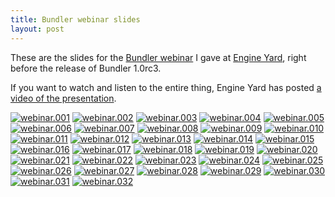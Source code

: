 ```yaml
---
title: Bundler webinar slides
layout: post
---
```

These are the slides for the [Bundler webinar](http://www.engineyard.com/video/13917022) I gave at [Engine Yard](http://engineyard.com), right before the release of Bundler 1.0rc3.

If you want to watch and listen to the entire thing,  Engine Yard has posted [a video of the presentation](http://www.engineyard.com/video/13917022).

<a href="webinar.001.jpg" rel="facebox" class="image"><img src="{{page.id}}/webinar.001.jpg" alt="webinar.001"></a>
<a href="webinar.002.jpg" rel="facebox" class="image"><img src="{{page.id}}/webinar.002.jpg" alt="webinar.002"></a>
<a href="webinar.003.jpg" rel="facebox" class="image"><img src="{{page.id}}/webinar.003.jpg" alt="webinar.003"></a>
<a href="webinar.004.jpg" rel="facebox" class="image"><img src="{{page.id}}/webinar.004.jpg" alt="webinar.004"></a>
<a href="webinar.005.jpg" rel="facebox" class="image"><img src="{{page.id}}/webinar.005.jpg" alt="webinar.005"></a>
<a href="webinar.006.jpg" rel="facebox" class="image"><img src="{{page.id}}/webinar.006.jpg" alt="webinar.006"></a>
<a href="webinar.007.jpg" rel="facebox" class="image"><img src="{{page.id}}/webinar.007.jpg" alt="webinar.007"></a>
<a href="webinar.008.jpg" rel="facebox" class="image"><img src="{{page.id}}/webinar.008.jpg" alt="webinar.008"></a>
<a href="webinar.009.jpg" rel="facebox" class="image"><img src="{{page.id}}/webinar.009.jpg" alt="webinar.009"></a>
<a href="webinar.010.jpg" rel="facebox" class="image"><img src="{{page.id}}/webinar.010.jpg" alt="webinar.010"></a>
<a href="webinar.011.jpg" rel="facebox" class="image"><img src="{{page.id}}/webinar.011.jpg" alt="webinar.011"></a>
<a href="webinar.012.jpg" rel="facebox" class="image"><img src="{{page.id}}/webinar.012.jpg" alt="webinar.012"></a>
<a href="webinar.013.jpg" rel="facebox" class="image"><img src="{{page.id}}/webinar.013.jpg" alt="webinar.013"></a>
<a href="webinar.014.jpg" rel="facebox" class="image"><img src="{{page.id}}/webinar.014.jpg" alt="webinar.014"></a>
<a href="webinar.015.jpg" rel="facebox" class="image"><img src="{{page.id}}/webinar.015.jpg" alt="webinar.015"></a>
<a href="webinar.016.jpg" rel="facebox" class="image"><img src="{{page.id}}/webinar.016.jpg" alt="webinar.016"></a>
<a href="webinar.017.jpg" rel="facebox" class="image"><img src="{{page.id}}/webinar.017.jpg" alt="webinar.017"></a>
<a href="webinar.018.jpg" rel="facebox" class="image"><img src="{{page.id}}/webinar.018.jpg" alt="webinar.018"></a>
<a href="webinar.019.jpg" rel="facebox" class="image"><img src="{{page.id}}/webinar.019.jpg" alt="webinar.019"></a>
<a href="webinar.020.jpg" rel="facebox" class="image"><img src="{{page.id}}/webinar.020.jpg" alt="webinar.020"></a>
<a href="webinar.021.jpg" rel="facebox" class="image"><img src="{{page.id}}/webinar.021.jpg" alt="webinar.021"></a>
<a href="webinar.022.jpg" rel="facebox" class="image"><img src="{{page.id}}/webinar.022.jpg" alt="webinar.022"></a>
<a href="webinar.023.jpg" rel="facebox" class="image"><img src="{{page.id}}/webinar.023.jpg" alt="webinar.023"></a>
<a href="webinar.024.jpg" rel="facebox" class="image"><img src="{{page.id}}/webinar.024.jpg" alt="webinar.024"></a>
<a href="webinar.025.jpg" rel="facebox" class="image"><img src="{{page.id}}/webinar.025.jpg" alt="webinar.025"></a>
<a href="webinar.026.jpg" rel="facebox" class="image"><img src="{{page.id}}/webinar.026.jpg" alt="webinar.026"></a>
<a href="webinar.027.jpg" rel="facebox" class="image"><img src="{{page.id}}/webinar.027.jpg" alt="webinar.027"></a>
<a href="webinar.028.jpg" rel="facebox" class="image"><img src="{{page.id}}/webinar.028.jpg" alt="webinar.028"></a>
<a href="webinar.029.jpg" rel="facebox" class="image"><img src="{{page.id}}/webinar.029.jpg" alt="webinar.029"></a>
<a href="webinar.030.jpg" rel="facebox" class="image"><img src="{{page.id}}/webinar.030.jpg" alt="webinar.030"></a>
<a href="webinar.031.jpg" rel="facebox" class="image"><img src="{{page.id}}/webinar.031.jpg" alt="webinar.031"></a>
<a href="webinar.032.jpg" rel="facebox" class="image"><img src="{{page.id}}/webinar.032.jpg" alt="webinar.032"></a>
